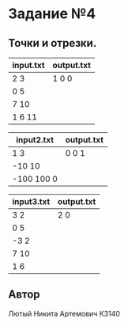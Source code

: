 # Задание №4
##  Точки и отрезки.

| input.txt | output.txt |
|-----------|------------|
| 2 3       | 1 0 0      |
| 0 5       |            |
| 7 10      |            |
| 1 6 11    |            |


| input2.txt | output.txt |
|------------|------------|
| 1 3        | 0 0 1      |
| -10 10     |            |
| -100 100 0 |            |

| input3.txt | output.txt |
|------------|------------|
| 3 2        | 2 0        |
| 0 5        |            |
| -3 2       |            |
| 7 10       |            |
| 1 6        |            |

## Автор
Лютый Никита Артемович К3140
